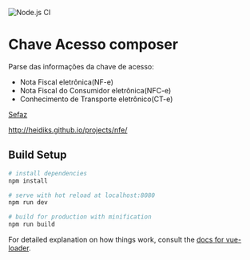![Node.js CI](https://github.com/heidiks/nfe-chave-acesso-compose/workflows/Node.js%20CI/badge.svg)

# Chave Acesso composer
Parse das informações da chave de acesso:
  * Nota Fiscal eletrônica(NF-e) 
  * Nota Fiscal do Consumidor eletrônica(NFC-e) 
  * Conhecimento de Transporte eletrônico(CT-e)
  
[Sefaz](http://www.nfe.fazenda.gov.br)

http://heidiks.github.io/projects/nfe/

## Build Setup

``` bash
# install dependencies
npm install

# serve with hot reload at localhost:8080
npm run dev

# build for production with minification
npm run build
```

For detailed explanation on how things work, consult the [docs for vue-loader](http://vuejs.github.io/vue-loader).
